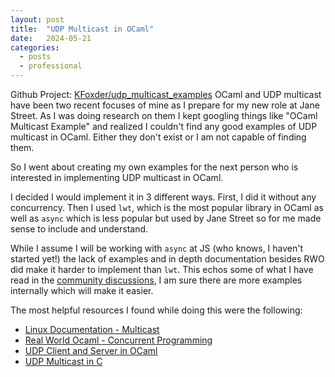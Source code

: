 ```yaml
---
layout: post
title:  "UDP Multicast in OCaml"
date:   2024-05-21
categories: 
  - posts
  - professional
---
```

Github Project: [KFoxder/udp_multicast_examples](https://github.com/KFoxder/udp_multicast_examples)
OCaml and UDP multicast have been two recent focuses of mine as I prepare for my new role at Jane Street. As I was doing research on them I kept googling things like "OCaml Multicast Example" and realized I couldn't find any good examples of UDP multicast in OCaml. Either they don't exist or I am not capable of finding them. 

So I went about creating my own examples for the next person who is interested in implementing UDP multicast in OCaml.

I decided I would implement it in 3 different ways. First, I did it without any concurrency. Then I used `lwt`, which is the most popular library in OCaml as well as `async` which is less popular but used by Jane Street so for me made sense to include and understand. 

While I assume I will be working with `async` at JS (who knows, I haven't started yet!) the lack of examples and in depth documentation besides RWO did make it harder to implement than `lwt`. This echos some of what I have read in the [community discussions](https://discuss.ocaml.org/t/its-hard-to-find-docs-and-examples-of-async-lib/2190), I am sure there are more examples internally which will make it easier.

The most helpful resources I found while doing this were the following:
- [Linux Documentation - Multicast](https://tldp.org/HOWTO/Multicast-HOWTO.html)
- [Real World Ocaml - Concurrent Programming](https://dev.realworldocaml.org/concurrent-programming.html)
- [UDP Client and Server in OCaml](https://medium.com/@aryangodara_19887/udp-client-and-server-in-ocaml-e203116a997c)
- [UDP Multicast in C](https://gist.github.com/hostilefork/f7cae3dc33e7416f2dd25a402857b6c6)

